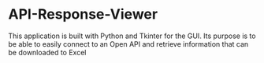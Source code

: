 # API-Response-Viewer
This application is built with Python and Tkinter for the GUI. Its purpose is to be able to easily connect to an Open API and retrieve information that can be downloaded to Excel
